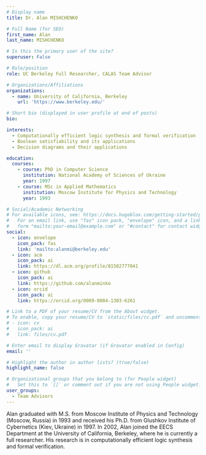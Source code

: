 ```yaml
---
# Display name
title: Dr. Alan MISHCHENKO

# Full Name (for SEO)
first_name: Alan
last_name: MISHCHENKO

# Is this the primary user of the site?
superuser: False

# Role/position
role: UC Berkeley Full Researcher, CALAS Team Advisor

# Organizations/Affiliations
organizations:
  - name: University of California, Berkeley
    url: 'https://www.berkeley.edu/'

# Short bio (displayed in user profile at end of posts)
bio: 

interests:
  - Computationally efficient logic synthesis and formal verification
  - Boolean satisfiability and its applications
  - Decision diagrams and their applications

education:
  courses:
    - course: PhD in Computer Science
      institution: National Academy of Sciences of Ukraine
      year: 1997
    - course: MSc in Applied Mathematics
      institution: Moscow Institute for Physics and Technology
      year: 1993

# Social/Academic Networking
# For available icons, see: https://docs.hugoblox.com/getting-started/page-builder/#icons
#   For an email link, use "fas" icon pack, "envelope" icon, and a link in the
#   form "mailto:your-email@example.com" or "#contact" for contact widget.
social:
  - icon: envelope
    icon_pack: fas
    link: 'mailto:alanmi@berkeley.edu'
  - icon: acm
    icon_pack: ai
    link: https://dl.acm.org/profile/81502777041 
  - icon: github
    icon_pack: ai
    link: https://github.com/alanminko    
  - icon: orcid
    icon_pack: ai
    link: https://orcid.org/0009-0004-1303-6261

# Link to a PDF of your resume/CV from the About widget.
# To enable, copy your resume/CV to `static/files/cv.pdf` and uncomment the lines below.
# - icon: cv
#   icon_pack: ai
#   link: files/cv.pdf

# Enter email to display Gravatar (if Gravatar enabled in Config)
email: ''

# Highlight the author in author lists? (true/false)
highlight_name: false

# Organizational groups that you belong to (for People widget)
#   Set this to `[]` or comment out if you are not using People widget.
user_groups:
  - Team Advisors
---
```


Alan graduated with M.S. from Moscow Institute of Physics and Technology (Moscow, Russia) in 1993 and received his Ph.D. from Glushkov Institute of Cybernetics (Kiev, Ukraine) in 1997. In 2002, Alan joined the EECS Department at the University of California, Berkeley, where he is currently a full researcher. His research is in computationally efficient logic synthesis and formal verification.